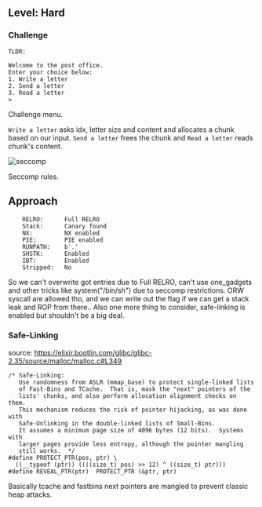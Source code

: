 ## Level: Hard

### Challenge

```
TLDR: 
```

```
Welcome to the post office.
Enter your choice below:
1. Write a letter
2. Send a letter
3. Read a letter
>
```

Challenge menu.

`Write a letter` asks idx, letter size and content and allocates a chunk based on our input. `Send a letter` frees the chunk and `Read a letter` reads chunk's content.

![seccomp](https://github.com/user-attachments/assets/35868835-403b-4362-9a24-d88ccea336c0)

Seccomp rules.  

## Approach

```
    RELRO:      Full RELRO
    Stack:      Canary found
    NX:         NX enabled
    PIE:        PIE enabled
    RUNPATH:    b'.'
    SHSTK:      Enabled
    IBT:        Enabled
    Stripped:   No
```

So we can't overwrite got entries due to Full RELRO, can't use one_gadgets and other tricks like system("/bin/sh") due to seccomp restrictions. ORW syscall are allowed tho, and we can write out the flag if we can get a stack leak and ROP from there.. Also one more thing to consider, safe-linking is enabled but shouldn't be a big deal. 

### Safe-Linking

source: https://elixir.bootlin.com/glibc/glibc-2.35/source/malloc/malloc.c#L349

```
/* Safe-Linking:
   Use randomness from ASLR (mmap_base) to protect single-linked lists
   of Fast-Bins and TCache.  That is, mask the "next" pointers of the
   lists' chunks, and also perform allocation alignment checks on them.
   This mechanism reduces the risk of pointer hijacking, as was done with
   Safe-Unlinking in the double-linked lists of Small-Bins.
   It assumes a minimum page size of 4096 bytes (12 bits).  Systems with
   larger pages provide less entropy, although the pointer mangling
   still works.  */
#define PROTECT_PTR(pos, ptr) \
  ((__typeof (ptr)) ((((size_t) pos) >> 12) ^ ((size_t) ptr)))
#define REVEAL_PTR(ptr)  PROTECT_PTR (&ptr, ptr)
```

Basically tcache and fastbins next pointers are mangled to prevent classic heap attacks.  









